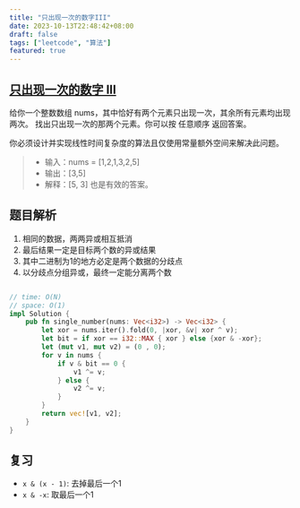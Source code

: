 ```yaml
---
title: "只出现一次的数字III"
date: 2023-10-13T22:48:42+08:00
draft: false
tags: ["leetcode", "算法"]
featured: true
---
```


## [只出现一次的数字 III](https://leetcode.cn/problems/single-number-iii/)

给你一个整数数组 nums，其中恰好有两个元素只出现一次，其余所有元素均出现两次。 找出只出现一次的那两个元素。你可以按 任意顺序 返回答案。

你必须设计并实现线性时间复杂度的算法且仅使用常量额外空间来解决此问题。

>- 输入：nums = [1,2,1,3,2,5]
>- 输出：[3,5]
>- 解释：[5, 3] 也是有效的答案。


## 题目解析

1. 相同的数据，两两异或相互抵消
2. 最后结果一定是目标两个数的异或结果
3. 其中二进制为1的地方必定是两个数据的分歧点
4. 以分歧点分组异或，最终一定能分离两个数

```rust

// time: O(N)
// space: O(1)
impl Solution {
    pub fn single_number(nums: Vec<i32>) -> Vec<i32> {
        let xor = nums.iter().fold(0, |xor, &v| xor ^ v);
        let bit = if xor == i32::MAX { xor } else {xor & -xor};
        let (mut v1, mut v2) = (0 , 0);
        for v in nums {
            if v & bit == 0 {
                v1 ^= v;
            } else {
                v2 ^= v;
            }
        }
        return vec![v1, v2];
    }
}
```

## 复习

- `x & (x - 1)`: 去掉最后一个1
- `x & -x`: 取最后一个1
